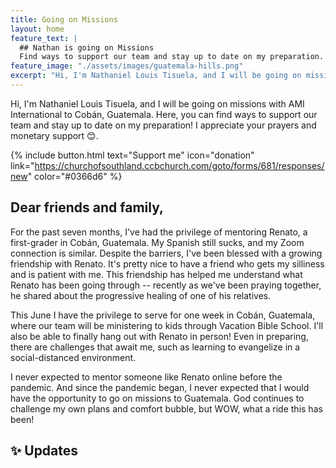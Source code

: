 ```yaml
---
title: Going on Missions
layout: home
feature_text: |
  ## Nathan is going on Missions
  Find ways to support our team and stay up to date on my preparation.
feature_image: "./assets/images/guatemala-hills.png"
excerpt: "Hi, I'm Nathaniel Louis Tisuela, and I will be going on missions with AMI International to Cobán, Guatemala."
---
```


Hi, I'm Nathaniel Louis Tisuela, and I will be going on missions with AMI International to Cobán, Guatemala. 
Here, you can find ways to support our team and stay up to date on my preparation! I appreciate your prayers and monetary support 😊.

{% include button.html text="Support me" icon="donation" link="https://churchofsouthland.ccbchurch.com/goto/forms/681/responses/new" color="#0366d6" %}

## Dear friends and family,

For the past seven months, I've had the privilege of mentoring Renato, a first-grader in Cobán, Guatemala. My Spanish still sucks, and my Zoom connection is similar. Despite the barriers, I've been blessed with a growing friendship with Renato. It's pretty nice to have a friend who gets my silliness and is patient with me. This friendship has helped me understand what Renato has been going through -- recently as we've been praying together, he shared about the progressive healing of one of his relatives. 

This June I have the privilege to serve for one week in Cobán, Guatemala, where our team will be ministering to kids through Vacation Bible School. I'll also be able to finally hang out with Renato in person! Even in preparing, there are challenges that await me, such as learning to evangelize in a social-distanced environment.  

I never expected to mentor someone like Renato online before the pandemic. And since the pandemic began, I never expected that I would have the opportunity to go on missions to Guatemala. God continues to challenge my own plans and comfort bubble, but WOW, what a ride this has been!

## ✨ Updates

